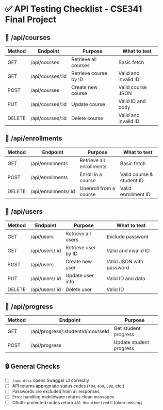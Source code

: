 
# ✅ API Testing Checklist - CSE341 Final Project

## 📁 /api/courses
| Method | Endpoint             | Purpose                    | What to test            |
|--------|----------------------|----------------------------|--------------------------|
| GET    | /api/courses         | Retrieve all courses       | Basic fetch              |
| GET    | /api/courses/:id     | Retrieve course by ID      | Valid and invalid ID     |
| POST   | /api/courses         | Create new course          | Valid course JSON        |
| PUT    | /api/courses/:id     | Update course              | Valid ID and body        |
| DELETE | /api/courses/:id     | Delete course              | Valid and invalid ID     |

## 📁 /api/enrollments
| Method | Endpoint               | Purpose                       | What to test               |
|--------|------------------------|-------------------------------|-----------------------------|
| GET    | /api/enrollments       | Retrieve all enrollments      | Basic fetch                 |
| POST   | /api/enrollments       | Enroll in a course            | Valid course & student ID   |
| DELETE | /api/enrollments/:id   | Unenroll from a course        | Valid enrollment ID         |

## 📁 /api/users
| Method | Endpoint           | Purpose                      | What to test               |
|--------|--------------------|------------------------------|-----------------------------|
| GET    | /api/users         | Retrieve all users           | Exclude password            |
| GET    | /api/users/:id     | Retrieve user by ID          | Valid and invalid ID        |
| POST   | /api/users         | Create new user              | Valid JSON with password    |
| PUT    | /api/users/:id     | Update user info             | Valid ID and data           |
| DELETE | /api/users/:id     | Delete user                  | Valid ID                    |

## 📁 /api/progress
| Method | Endpoint                            | Purpose                      |
|--------|-------------------------------------|-------------------------------|
| GET    | /api/progress/:studentId/:courseId  | Get student progress         |
| POST   | /api/progress                       | Update student progress      |

## 🔒 General Checks
- [ ] `/api-docs` opens Swagger UI correctly
- [ ] API returns appropriate status codes (`404`, `400`, `500`, etc.)
- [ ] Passwords are excluded from all responses
- [ ] Error handling middleware returns clean messages
- [ ] OAuth-protected routes return `401 Unauthorized` if token missing
